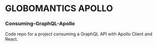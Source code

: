 # GLOBOMANTICS APOLLO

### Consuming-GraphQL-Apollo

Code repo for a project consuming a GraphQL API with Apollo Client and React.
